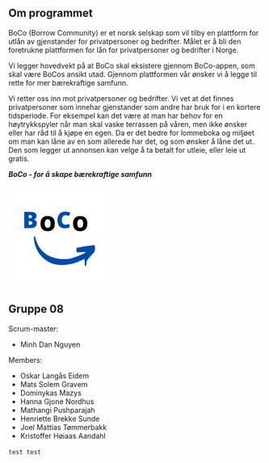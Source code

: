 ## Om programmet
BoCo (Borrow Community) er et norsk selskap som vil tilby en plattform for utlån av gjenstander for privatpersoner og bedrifter. Målet er å bli den foretrukne plattformen for lån for privatpersoner og bedrifter i Norge. 

Vi legger hovedvekt på at BoCo skal eksistere gjennom BoCo-appen, som skal være BoCos ansikt utad. Gjennom plattformen vår ønsker vi å legge til rette for mer bærekraftige samfunn.

Vi retter oss inn mot privatpersoner og bedrifter. Vi vet at det finnes privatpersoner som innehar gjenstander som andre har bruk for i en kortere tidsperiode. For eksempel kan det være at man har behov for en høytrykkspyler når man skal vaske terrassen på våren, men ikke ønsker eller har råd til å kjøpe en egen. Da er det bedre for lommeboka og miljøet om man kan låne av en som allerede har det, og som ønsker å låne det ut. Den som legger ut annonsen kan velge å ta betalt for utleie, eller leie ut gratis. 

_**BoCo - for å skape bærekraftige samfunn**_    

<img src="uploads/d9f0cfe709ab6dfcb0a59aca00e724a4/BoCo.svg" width="200" height="200">

## Gruppe 08
Scrum-master:
- Minh Dan Nguyen

Members:
- Oskar Langås Eidem
- Mats Solem Gravem
- Dominykas Mazys
- Hanna Gjone Nordhus
- Mathangi Pushparajah
- Henriette Brekke Sunde
- Joel Mattias Tømmerbakk
- Kristoffer Høiaas Aandahl


`test
test`
